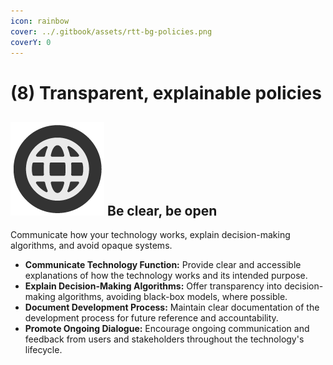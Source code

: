 ```yaml
---
icon: rainbow
cover: ../.gitbook/assets/rtt-bg-policies.png
coverY: 0
---
```


# (8) Transparent, explainable policies

## <img src="../.gitbook/assets/icon-w-inclusive.png" alt="https://www.notion.so/icons/forward_lightgray.svg" data-size="line"> **Be clear, be open**

Communicate how your technology works, explain decision-making algorithms, and avoid opaque systems.

* **Communicate Technology Function:** Provide clear and accessible explanations of how the technology works and its intended purpose.
* **Explain Decision-Making Algorithms:** Offer transparency into decision-making algorithms, avoiding black-box models, where possible.
* **Document Development Process:** Maintain clear documentation of the development process for future reference and accountability.
* **Promote Ongoing Dialogue:** Encourage ongoing communication and feedback from users and stakeholders throughout the technology's lifecycle.
